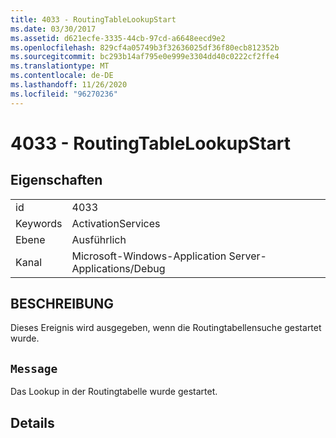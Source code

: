```yaml
---
title: 4033 - RoutingTableLookupStart
ms.date: 03/30/2017
ms.assetid: d621ecfe-3335-44cb-97cd-a6648eecd9e2
ms.openlocfilehash: 829cf4a05749b3f32636025df36f80ecb812352b
ms.sourcegitcommit: bc293b14af795e0e999e3304dd40c0222cf2ffe4
ms.translationtype: MT
ms.contentlocale: de-DE
ms.lasthandoff: 11/26/2020
ms.locfileid: "96270236"
---
```

# <a name="4033---routingtablelookupstart"></a>4033 - RoutingTableLookupStart

## <a name="properties"></a>Eigenschaften  
  
|||  
|-|-|  
|id|4033|  
|Keywords|ActivationServices|  
|Ebene|Ausführlich|  
|Kanal|Microsoft-Windows-Application Server-Applications/Debug|  
  
## <a name="description"></a>BESCHREIBUNG  

 Dieses Ereignis wird ausgegeben, wenn die Routingtabellensuche gestartet wurde.  
  
## <a name="message"></a>`Message`  

 Das Lookup in der Routingtabelle wurde gestartet.  
  
## <a name="details"></a>Details
